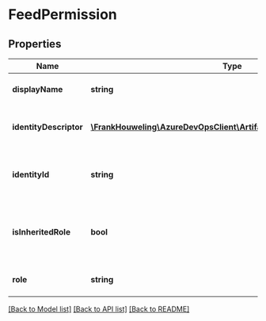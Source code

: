 # FeedPermission

## Properties
Name | Type | Description | Notes
------------ | ------------- | ------------- | -------------
**displayName** | **string** | Display name for the identity. | [optional] 
**identityDescriptor** | [**\FrankHouweling\AzureDevOpsClient\Artifacts\Model\IdentityDescriptor**](IdentityDescriptor.md) | Identity associated with this role. | [optional] 
**identityId** | **string** | Id of the identity associated with this role. | [optional] 
**isInheritedRole** | **bool** | Boolean indicating whether the role is inherited or set directly. | [optional] 
**role** | **string** | The role for this identity on a feed. | [optional] 

[[Back to Model list]](../README.md#documentation-for-models) [[Back to API list]](../README.md#documentation-for-api-endpoints) [[Back to README]](../README.md)


